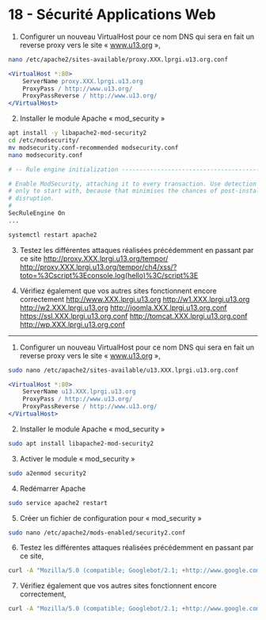 # 18 - Sécurité Applications Web

1. Configurer un nouveau VirtualHost pour ce nom DNS qui sera en fait un reverse proxy vers le site « www.u13.org »,
```bash
nano /etc/apache2/sites-available/proxy.XXX.lprgi.u13.org.conf
```
```apache
<VirtualHost *:80>
    ServerName proxy.XXX.lprgi.u13.org
    ProxyPass / http://www.u13.org/
    ProxyPassReverse / http://www.u13.org/
</VirtualHost>
```

2. Installer le module Apache « mod_security »
```bash
apt install -y libapache2-mod-security2
cd /etc/modsecurity/
mv modsecurity.conf-recommended modsecurity.conf
nano modsecurity.conf
```
```apache
# -- Rule engine initialization ----------------------------------------------

# Enable ModSecurity, attaching it to every transaction. Use detection
# only to start with, because that minimises the chances of post-installation
# disruption.
#
SecRuleEngine On
...
```
```bash
systemctl restart apache2
```

3. Testez les différentes attaques réalisées précédemment en passant par ce site
http://proxy.XXX.lprgi.u13.org/tempor/
http://proxy.XXX.lprgi.u13.org/tempor/ch4/xss/?toto=%3Cscript%3Econsole.log(hello)%3C/script%3E

4. Vérifiez également que vos autres sites fonctionnent encore correctement
http://www.XXX.lprgi.u13.org
http://w1.XXX.lprgi.u13.org
http://w2.XXX.lprgi.u13.org
http://joomla.XXX.lprgi.u13.org.conf
https://ssl.XXX.lprgi.u13.org.conf
http://tomcat.XXX.lprgi.u13.org.conf
http://wp.XXX.lprgi.u13.org.conf


------------------

1. Configurer un nouveau VirtualHost pour ce nom DNS qui sera en fait un reverse proxy vers le site « www.u13.org »,
```bash
sudo nano /etc/apache2/sites-available/u13.XXX.lprgi.u13.org.conf
```
```apache
<VirtualHost *:80>
    ServerName u13.XXX.lprgi.u13.org
    ProxyPass / http://www.u13.org/
    ProxyPassReverse / http://www.u13.org/
</VirtualHost>
```
2. Installer le module Apache « mod_security »
```bash
sudo apt install libapache2-mod-security2
```

3. Activer le module « mod_security »
```bash
sudo a2enmod security2
```

4. Redémarrer Apache
```bash
sudo service apache2 restart
```

5. Créer un fichier de configuration pour « mod_security »
```bash
sudo nano /etc/apache2/mods-enabled/security2.conf
```

6. Testez les différentes attaques réalisées précédemment en passant par ce site,
```bash
curl -A "Mozilla/5.0 (compatible; Googlebot/2.1; +http://www.google.com/bot.html)" http://u13.XXX.lprgi.u13.org/
```

7. Vérifiez également que vos autres sites fonctionnent encore correctement,
```bash
curl -A "Mozilla/5.0 (compatible; Googlebot/2.1; +http://www.google.com/bot.html)" http://www.XXX.lprgi.u13.org/
```


